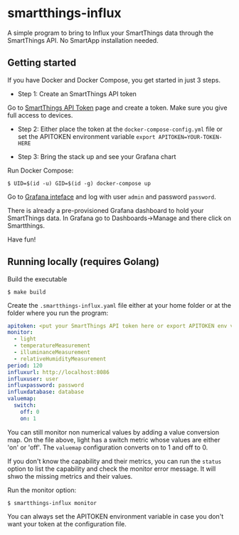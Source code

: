 # smartthings-influx

A simple program to bring to Influx your SmartThings data through the SmartThings API. No SmartApp installation needed.

## Getting started

If you have Docker and Docker Compose, you get started in just 3 steps.

- Step 1: Create an SmartThings API token

Go to [SmartThings API Token](https://account.smartthings.com/tokens) page and create a token. Make sure you give full access to devices.

- Step 2: Either place the token at the `docker-compose-config.yml` file or set the APITOKEN environment variable `export APITOKEN=YOUR-TOKEN-HERE`

- Step 3: Bring the stack up and see your Grafana chart

Run Docker Compose:
```
$ UID=$(id -u) GID=$(id -g) docker-compose up
```

Go to [Grafana inteface](http://localhost:3000) and log with user `admin` and password `password`.

There is already a pre-provisioned Grafana dashboard to hold your SmartThings data. In Grafana go to Dashboards->Manage and there click on Smartthings.

Have fun!

## Running locally (requires Golang)

Build the executable
```
$ make build
```

Create the `.smartthings-influx.yaml` file either at your home folder or at the folder where you run the program:

```yaml
apitoken: <put your SmartThings API token here or export APITOKEN env var>
monitor:
  - light
  - temperatureMeasurement
  - illuminanceMeasurement
  - relativeHumidityMeasurement
period: 120
influxurl: http://localhost:8086
influxuser: user
influxpassword: password
influxdatabase: database
valuemap:
  switch: 
    off: 0
    on: 1
```

You can still monitor non numerical values by adding a value conversion map. On the file above, light has a switch metric whose values are either 'on' or 'off'. The `valuemap` configuration converts on to 1 and off to 0.

If you don't know the capability and their metrics, you can run the `status` option to list the capability and check the monitor error message. It will shwo the missing metrics and their values.

Run the monitor option:
```
$ smartthings-influx monitor
```

You can always set the APITOKEN environment variable in case you don't want your token at the configuration file.

